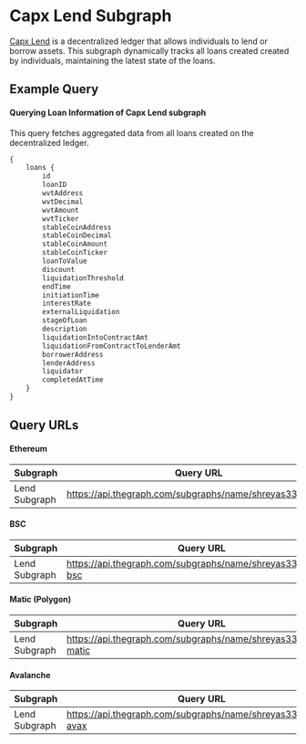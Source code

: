 # Capx Lend Subgraph

[Capx Lend](https://test.lend.capx.fi/) is a decentralized ledger that allows individuals to lend or borrow assets. This subgraph dynamically tracks all loans created created by individuals, maintaining the latest state of the loans.
## Example Query
#### Querying Loan Information of Capx Lend subgraph

This query fetches aggregated data from all loans created on the decentralized ledger. 

```graphql
{
    loans {
        id
        loanID
        wvtAddress
        wvtDecimal
        wvtAmount
        wvtTicker
        stableCoinAddress
        stableCoinDecimal
        stableCoinAmount
        stableCoinTicker
        loanToValue
        discount
        liquidationThreshold
        endTime
        initiationTime
        interestRate
        externalLiquidation
        stageOfLoan
        description
        liquidationIntoContractAmt
        liquidationFromContractToLenderAmt
        borrowerAddress
        lenderAddress
        liquidator
        completedAtTime
    }
}
```
## Query URLs

#### Ethereum

| Subgraph     | Query URL  |
|---------------------|--------------------------------------------------------------------|
| Lend Subgraph     | https://api.thegraph.com/subgraphs/name/shreyas3336/lend |

#### BSC

| Subgraph     | Query URL  |
|---------------------|--------------------------------------------------------------------|
| Lend Subgraph     | https://api.thegraph.com/subgraphs/name/shreyas3336/lend-bsc |

#### Matic (Polygon)

| Subgraph     | Query URL  |
|---------------------|--------------------------------------------------------------------|
| Lend Subgraph     | https://api.thegraph.com/subgraphs/name/shreyas3336/lend-matic |

#### Avalanche 

| Subgraph     | Query URL  |
|---------------------|--------------------------------------------------------------------|
| Lend Subgraph     | https://api.thegraph.com/subgraphs/name/shreyas3336/lend-avax |

